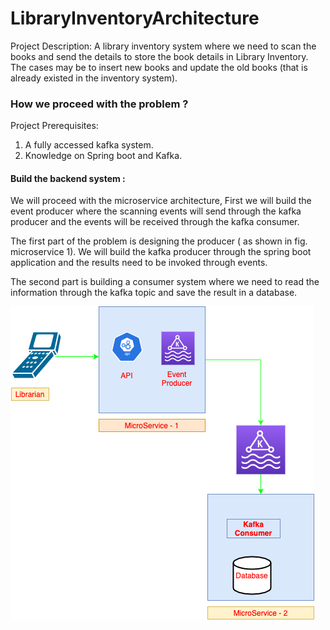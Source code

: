 # LibraryInventoryArchitecture

Project Description: A library inventory system where we need to scan the books and send the details to store the book details in Library Inventory. The cases may be to insert new books and update the old books (that is already existed in the inventory system).

### How we proceed with the problem ? ###

Project Prerequisites:

1. A fully accessed kafka system.
2. Knowledge on Spring boot and Kafka.

####  Build the backend system : ####

We will proceed with the microservice architecture, First we will build the event producer where the scanning events will send through the kafka producer and the events will be received through the kafka consumer.

The first part of the problem is designing the producer ( as shown in fig. microservice 1). We will build the kafka producer through the spring boot application and the results need to be invoked through events.

The second part is building a consumer system where we need to read the information through the kafka topic and save the result in a database.

![alt text](https://github.com/drdcs/LibraryInventory/blob/main/LibraryInventoryArchitecture.png)
